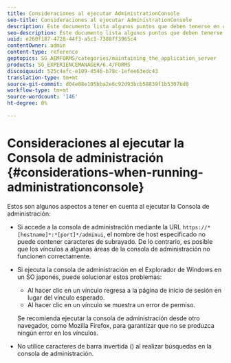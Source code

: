```yaml
---
title: Consideraciones al ejecutar AdministrationConsole
seo-title: Consideraciones al ejecutar AdministrationConsole
description: Este documento lista algunos puntos que deben tenerse en cuenta al ejecutar la Consola de administración.
seo-description: Este documento lista algunos puntos que deben tenerse en cuenta al ejecutar la Consola de administración.
uuid: e260f187-4728-44f3-a5c1-7388ff3965c4
contentOwner: admin
content-type: reference
geptopics: SG_AEMFORMS/categories/maintaining_the_application_server
products: SG_EXPERIENCEMANAGER/6.4/FORMS
discoiquuid: 525c4afc-e109-4546-b78c-1efee63edc43
translation-type: tm+mt
source-git-commit: d04e08e105bba2e6c92d93bcb58839f1b5307bd8
workflow-type: tm+mt
source-wordcount: '146'
ht-degree: 0%

---
```



# Consideraciones al ejecutar la Consola de administración {#considerations-when-running-administrationconsole}

Estos son algunos aspectos a tener en cuenta al ejecutar la Consola de administración:

* Si accede a la consola de administración mediante la URL `https://*[hostname]*:*[port]*/adminui`, el nombre de host especificado no puede contener caracteres de subrayado. De lo contrario, es posible que los vínculos a algunas áreas de la consola de administración no funcionen correctamente.
* Si ejecuta la consola de administración en el Explorador de Windows en un SO japonés, puede solucionar estos problemas:

   * Al hacer clic en un vínculo regresa a la página de inicio de sesión en lugar del vínculo esperado.
   * Al hacer clic en un vínculo se muestra un error de permiso.

   Se recomienda ejecutar la consola de administración desde otro navegador, como Mozilla Firefox, para garantizar que no se produzca ningún error en los vínculos.

* No utilice caracteres de barra invertida () al realizar búsquedas en la consola de administración.

